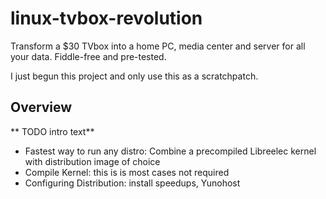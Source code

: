 # linux-tvbox-revolution
Transform a $30 TVbox into a home PC, media center and server for all your data. Fiddle-free and pre-tested. 

I just begun this project and only use this as a scratchpatch.


Overview
--------

** TODO intro text**


* Fastest way to run any distro: Combine a precompiled Libreelec kernel with distribution image of choice
* Compile Kernel: this is is most cases not required
* Configuring Distribution: install speedups, Yunohost
